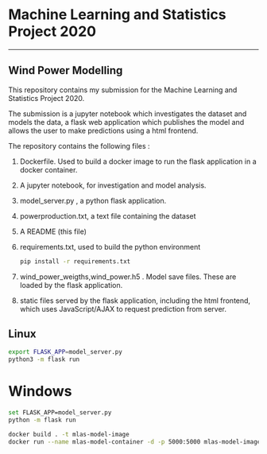 # Machine Learning and Statistics Project 2020
***
## Wind Power Modelling

This repository contains my submission for the Machine Learning and Statistics Project 2020.

The submission is a jupyter notebook which investigates the dataset and models the data, a flask web application which publishes the model and allows the user to make predictions using a html frontend.

The repository contains the following files :

1. Dockerfile. Used to build a docker image to run the flask application in a docker container.

2. A jupyter notebook, for investigation and model analysis.

3. model_server.py , a python flask application.

4. powerproduction.txt, a text file containing the dataset

5. A README (this file)

6. requirements.txt, used to build the python environment

    ```bash
    pip install -r requirements.txt
    ```
7. wind_power_weigths,wind_power.h5 . Model save files. These are loaded by the flask application.

8. static files served by the flask application, including the html frontend, which uses JavaScript/AJAX to request prediction from server.


## Linux
```bash
export FLASK_APP=model_server.py
python3 -m flask run
```

# Windows
```bash
set FLASK_APP=model_server.py
python -m flask run
```

```bash
docker build . -t mlas-model-image
docker run --name mlas-model-container -d -p 5000:5000 mlas-model-image
```

